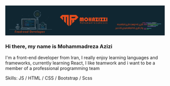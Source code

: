 ![front-end developer ](https://github.com/mohazizzi/mohazizzi/blob/main/ponisha%20bord%20v1-01.jpg) 

### Hi there, my name is Mohammadreza Azizi

I'm a front-end developer from Iran, I really enjoy learning languages and frameworks, currently learning React, I like teamwork and i want to be a member of a professional programming team

Skills:  JS / HTML / CSS / Bootstrap / Scss
